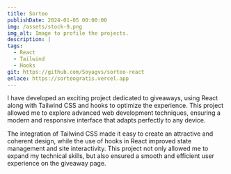 ```yaml
---
title: Sorteo 
publishDate: 2024-01-05 00:00:00
img: /assets/stock-9.png
img_alt: Image to profile the projects.
description: |
tags:
  - React
  - Tailwind
  - Hooks
git: https://github.com/Soyagvs/sorteo-react
enlace: https://sorteogratis.vercel.app
---
```

I have developed an exciting project dedicated to giveaways, using React along with Tailwind CSS and hooks to optimize the experience. This project allowed me to explore advanced web development techniques, ensuring a modern and responsive interface that adapts perfectly to any device. 

The integration of Tailwind CSS made it easy to create an attractive and coherent design, while the use of hooks in React improved state management and site interactivity. This project not only allowed me to expand my technical skills, but also ensured a smooth and efficient user experience on the giveaway page.